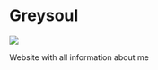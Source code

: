 # Greysoul
<img src="https://images.ctfassets.net/1pxughrhgws1/47pfMaDeBeox2xDgOQamp8/fdfd20eca5a18fc55bba60846f9b91ef/seo.jpg?fit=scale&w=400">
<p>Website with all information about me</p>
